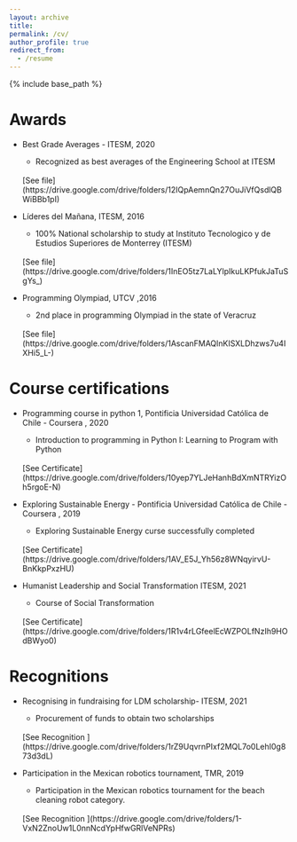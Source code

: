 ```yaml
---
layout: archive
title:
permalink: /cv/
author_profile: true
redirect_from:
  - /resume
---
```


{% include base_path %}

Awards
======

* Best Grade Averages - ITESM, 2020
  * Recognized as best averages of the Engineering School at ITESM
  <br>
    [See file](https://drive.google.com/drive/folders/12IQpAemnQn27OuJiVfQsdlQBWiBBb1pI)

* Líderes del Mañana, ITESM, 2016
  * 100% National scholarship to study at Instituto Tecnologico y de Estudios Superiores de Monterrey (ITESM)
  <br>
    [See file](https://drive.google.com/drive/folders/1InEO5tz7LaLYlpIkuLKPfukJaTuSgYs_)

* Programming Olympiad, UTCV ,2016
  * 2nd place in programming Olympiad in the state of Veracruz
  <br>
    [See file](https://drive.google.com/drive/folders/1AscanFMAQlnKISXLDhzws7u4IXHi5_L-)

Course certifications
======

* Programming course in python 1, Pontificia Universidad Católica de Chile - Coursera , 2020
  * Introduction to programming in Python I: Learning to Program with Python
   <br>
    [See Certificate](https://drive.google.com/drive/folders/10yep7YLJeHanhBdXmNTRYizOh5rgoE-N)

* Exploring Sustainable Energy - Pontificia Universidad Católica de Chile - Coursera , 2019
  * Exploring Sustainable Energy curse successfully completed
   <br>
    [See Certificate](https://drive.google.com/drive/folders/1AV_E5J_Yh56z8WNqyirvU-BnKkpPxzHU)


* Humanist Leadership and Social Transformation ITESM, 2021
  * Course of Social Transformation
   <br>
    [See Certificate](https://drive.google.com/drive/folders/1R1v4rLGfeelEcWZPOLfNzIh9HOdBWyo0)

Recognitions
======
* Recognising in fundraising for LDM scholarship- ITESM, 2021
  * Procurement of funds to obtain two scholarships
   <br>
    [See Recognition ](https://drive.google.com/drive/folders/1rZ9UqvrnPIxf2MQL7o0LehI0g873d3dL)

* Participation in the Mexican robotics tournament, TMR, 2019
  * Participation in the Mexican robotics tournament for the beach cleaning robot category.
   <br>
    [See Recognition ](https://drive.google.com/drive/folders/1-VxN2ZnoUw1L0nnNcdYpHfwGRlVeNPRs)